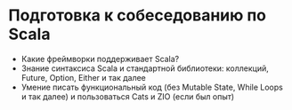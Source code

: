 # Подготовка к собеседованию по Scala


* Какие фреймворки поддерживает Scala?
* Знание синтаксиса Scala и стандартной библиотеки: коллекций, Future, Option, Either и так далее
* Умение писать функциональный код (без Mutable State, While Loops и так далее) и пользоваться Cats и ZIO (если был опыт)
 
